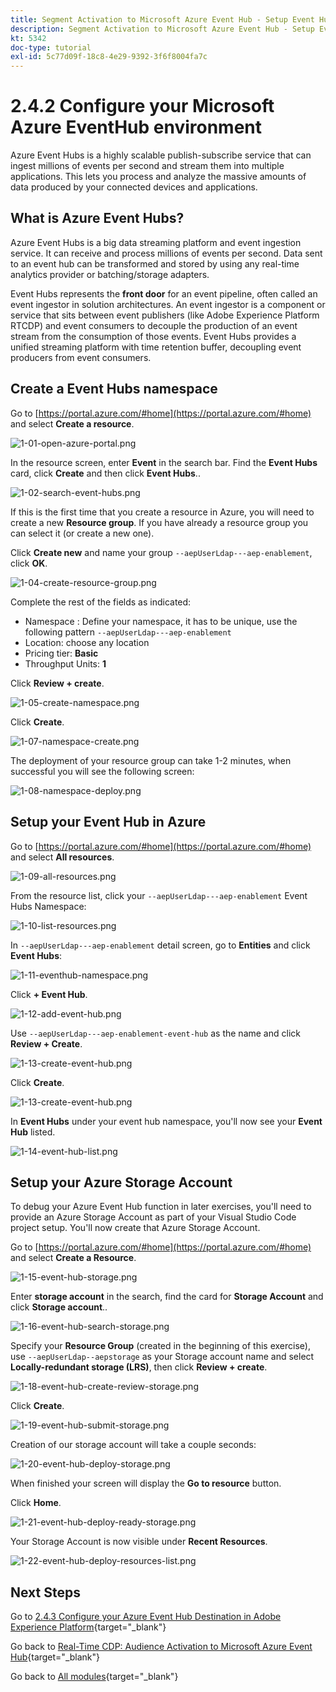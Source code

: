 ```yaml
---
title: Segment Activation to Microsoft Azure Event Hub - Setup Event Hub in Azure
description: Segment Activation to Microsoft Azure Event Hub - Setup Event Hub in Azure
kt: 5342
doc-type: tutorial
exl-id: 5c77d09f-18c8-4e29-9392-3f6f8004fa7c
---
```

# 2.4.2 Configure your Microsoft Azure EventHub environment

Azure Event Hubs is a highly scalable publish-subscribe service that can ingest millions of events per second and stream them into multiple applications. This lets you process and analyze the massive amounts of data produced by your connected devices and applications.

## What is Azure Event Hubs?

Azure Event Hubs is a big data streaming platform and event ingestion service. It can receive and process millions of events per second. Data sent to an event hub can be transformed and stored by using any real-time analytics provider or batching/storage adapters.

Event Hubs represents the **front door** for an event pipeline, often called an event ingestor in solution architectures. An event ingestor is a component or service that sits between event publishers (like Adobe Experience Platform RTCDP) and event consumers to decouple the production of an event stream from the consumption of those events. Event Hubs provides a unified streaming platform with time retention buffer, decoupling event producers from event consumers.

## Create a Event Hubs namespace

Go to [https://portal.azure.com/#home](https://portal.azure.com/#home) and select **Create a resource**. 

![1-01-open-azure-portal.png](./images/101openazureportal.png)

In the resource screen, enter **Event** in the search bar. Find the **Event Hubs** card, click **Create** and then click **Event Hubs**..

![1-02-search-event-hubs.png](./images/102searcheventhubs.png)

If this is the first time that you create a resource in Azure, you will need to create a new **Resource group**. If you have already a resource group you can select it (or create a new one).

Click **Create new** and name your group `--aepUserLdap---aep-enablement`, click **OK**.

![1-04-create-resource-group.png](./images/104createresourcegroup.png)

Complete the rest of the fields as indicated:

- Namespace : Define your namespace, it has to be unique, use the following pattern `--aepUserLdap---aep-enablement`
- Location: choose any location
- Pricing tier: **Basic**
- Throughput Units: **1**

Click **Review + create**.

![1-05-create-namespace.png](./images/105createnamespace.png)

Click **Create**.

![1-07-namespace-create.png](./images/107namespacecreate.png)

The deployment of your resource group can take 1-2 minutes, when successful you will see the following screen:

![1-08-namespace-deploy.png](./images/108namespacedeploy.png)

## Setup your Event Hub in Azure

Go to [https://portal.azure.com/#home](https://portal.azure.com/#home) and select **All resources**. 

![1-09-all-resources.png](./images/109allresources.png)

From the resource list, click your `--aepUserLdap---aep-enablement` Event Hubs Namespace:
  
![1-10-list-resources.png](./images/110listresources.png)
  
In `--aepUserLdap---aep-enablement` detail screen, go to **Entities** and click **Event Hubs**:
  
![1-11-eventhub-namespace.png](./images/111eventhubnamespace.png)

Click **+ Event Hub**.

![1-12-add-event-hub.png](./images/112addeventhub.png)

Use `--aepUserLdap---aep-enablement-event-hub` as the name and click **Review + Create**.

![1-13-create-event-hub.png](./images/113createeventhub.png)

Click **Create**.
  
![1-13-create-event-hub.png](./images/113createeventhub1.png)

In **Event Hubs** under your event hub namespace, you'll now see your **Event Hub** listed. 

![1-14-event-hub-list.png](./images/114eventhublist.png)

## Setup your Azure Storage Account

To debug your Azure Event Hub function in later exercises, you'll need to provide an Azure Storage Account as part of your Visual Studio Code project setup. You'll now create that Azure Storage Account.

Go to [https://portal.azure.com/#home](https://portal.azure.com/#home) and select **Create a Resource**.

![1-15-event-hub-storage.png](./images/115eventhubstorage.png)

Enter **storage account** in the search, find the card for **Storage Account** and click **Storage account**..

![1-16-event-hub-search-storage.png](./images/116eventhubsearchstorage.png)

Specify your **Resource Group** (created in the beginning of this exercise), use `--aepUserLdap--aepstorage` as your Storage account name and select **Locally-redundant storage (LRS)**, then click **Review + create**.

![1-18-event-hub-create-review-storage.png](./images/118eventhubcreatereviewstorage.png)

Click **Create**.

![1-19-event-hub-submit-storage.png](./images/119eventhubsubmitstorage.png)

Creation of our storage account will take a couple seconds:

![1-20-event-hub-deploy-storage.png](./images/120eventhubdeploystorage.png)

When finished your screen will display the **Go to resource** button.

Click **Home**.

![1-21-event-hub-deploy-ready-storage.png](./images/121eventhubdeployreadystorage.png)

Your Storage Account is now visible under **Recent Resources**.

![1-22-event-hub-deploy-resources-list.png](./images/122eventhubdeployresourceslist.png)

## Next Steps

Go to [2.4.3 Configure your Azure Event Hub Destination in Adobe Experience Platform](./ex3.md){target="_blank"}

Go back to [Real-Time CDP: Audience Activation to Microsoft Azure Event Hub](./segment-activation-microsoft-azure-eventhub.md){target="_blank"}

Go back to [All modules](./../../../../overview.md){target="_blank"}
